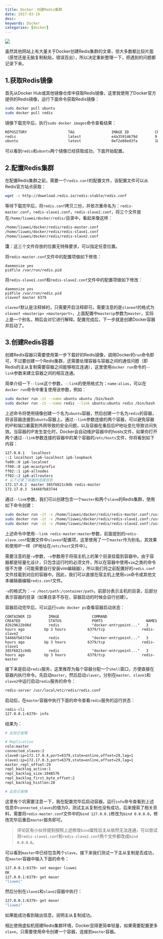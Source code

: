 ```yaml
---
title: Docker：创建Redis集群
date: 2017-03-10
desc:
keywords: Docker
categories: [docker]
---
```


<img src="http://ohwsf74ph.bkt.clouddn.com/image/banner/docker-logo.jpeg">

虽然其他网站上有大量关于Docker创建Redis集群的文章，但大多数都比较片面（感觉还是无脑复制粘贴，错误百出），所以决定重新整理一下，把遇到的问题都记录下来。

<!-- more -->

## 1.获取Redis镜像

首先从Docker Hub或其他镜像仓库中获取Redis镜像，这里我使用了Docker官方提供的Redis镜像，运行下面命令获取Redis镜像：

```bash
sudo docker pull ubuntu
sudo docker pull redis
```

镜像下载完毕后，执行`sudo docker images`命令查看结果：

```bash
REPOSITORY                   TAG                 IMAGE ID            CREATED             SIZE
redis                        latest              e4a35914679d        9 days ago          183 MB
ubuntu                       latest              0ef2e08ed3fa        10 days ago         130 MB
```

可以看到`redis`和`ubuntu`两个镜像已经获取成功，下面开始配置。

## 2.配置Redis集群

在配置Redis集群之前，需要一个`redis.conf`的配置文件，该配置文件可以从Redis官方站点获取：

```bash
wget -c http://download.redis.io/redis-stable/redis.conf
```

等待下载完毕后，将`redis.conf`拷贝三份，并依次重命名为：`redis-master.conf`，`redis-slave1.conf`，`redis-slave2.conf`，将三个文件放在`/home/liuwei/docker/redis/`目录中，看起来像这样：

```bash
/home/liuwei/docker/redis/redis-master.conf
/home/liuwei/docker/redis/redis-slave1.conf
/home/liuwei/docker/redis/redis-slave2.conf
```

**注**：这三个文件存放的位置无特殊要求，可以指定任意位置。

将`redis-master.conf`文件中的配置项做如下修改：

```
daemonize yes
pidfile /var/run/redis.pid
```

将`redis-slave1.conf`和`redis-slave2.conf`文件中的配置项做如下修改：

```
daemonize yes
pidfile /var/run/redis.pid
slaveof master 6379
```

`slaveof`默认是注释掉的，只需要开启注释即可。需要注意的是`slaveof`的格式为`slaveof <masterip> <masterport>`，上面配置中`masterip`参数为`master`，实际上是一个别名，稍后会对它进行解释。配置完成后，下一步就是创建Docker容器并启动了。

## 3.创建Redis容器

创建Redis容器只需要使用第一步下载好的Redis镜像，调用Docker的`run`命令即可，不过要创建一个Redis集群，还需要处理容器与容器之间的通信问题（即Redis的主从复制需要容器之间能够相互连通），这里使用`docker run`命令的`--link`参数来建立容器之间的相互连通。

简单介绍一下`--link`这个参数，`--link`的使用格式为：`name:alias`，可以在`docker run`命令中重复使用该参数，例如：

```bash
sudo docker run -it --name ubuntu ubuntu /bin/bash
sudo docker run -it --name redis --link ubuntu:ubuntu redis /bin/bash
```

上述命令将使用镜像创建一个名为`ubuntu`容器，然后创建一个名为`redis`的容器，将该容器连接到`ubuntu`容器上。通过`--link`参数连接的两个容器，可以避免容器的IP和端口暴露到外网导致的安全问题，以及容器在重启后IP地址变化导致访问失效。当容器的IP发生变化时，Docker会自动维护容器中的hosts文件，如果你打开两个通过`--link`参数连接的容器中的某个容器的`/etc/hosts`文件，你将看到如下内容：

```bash
127.0.0.1	localhost
::1	localhost ip6-localhost ip6-loopback
fe00::0	ip6-localnet
ff00::0	ip6-mcastprefix
ff02::1	ip6-allnodes
ff02::2	ip6-allrouters
# 以下记录了容器的连接信息
172.17.0.2	master 385f6821c0db redis-master
172.17.0.3	54466fb83744
```

通过`--link`参数，我们可以创建包含一个`master`和两个`slave`的Redis集群，使用如下命令创建：

```bash
sudo docker run -it -v /home/liuwei/docker/redis/redis-master.conf:/usr/local/etc/redis/redis.conf --name redis-master redis /bin/bash
sudo docker run -it -v /home/liuwei/docker/redis/redis-slave1.conf:/usr/local/etc/redis/redis.conf --name redis-slave1 --link redis-master:master redis /bin/bash
sudo docker run -it -v /home/liuwei/docker/redis/redis-slave2.conf:/usr/local/etc/redis/redis.conf --name redis-slave2 --link redis-master:master redis /bin/bash
```

上述命令中使用`--link redis-master:master`参数，前面提到的`redis-slave.conf`配置文件中`slaveof`配置项，这里使用了一个`master`作为别名，其效果和使用IP一样（IP地址在`/etc/host`文件中）。

需要注意的是`-v`参数，`-v`参数用于将宿主机上的某个目录挂载到容器中。由于容器都是轻量化设计，只包含运行时的必须文件，所以在容器中使用`vim`之类的命令很不方便（可能需要自行安装vim编辑器），所以我们将之前配置好的`redis.conf`文件挂载到对应的容器中。因此，我们可以直接在宿主机上使用`vim`命令或其他文本编辑器编辑`redis.conf`文件。

`-v`的格式为：`-v /host/path:/container/path`，前部分表示主机的目录，后部分表示容器的目录（如果目录不存在，容器启动的时候会自行创建）。

容器启动完毕后，可以运行`sudo docker ps`查看容器启动状态：

```
CONTAINER ID        IMAGE               COMMAND                  CREATED             STATUS              PORTS                    NAMES
d2b29622b98d        redis               "docker-entrypoint..."   3 hours ago         Up 3 hours          6379/tcp                 redis-slave2
54466fb83744        redis               "docker-entrypoint..."   3 hours ago         Up 3 hours          6379/tcp                 redis-slave1
385f6821c0db        redis               "docker-entrypoint..."   3 hours ago         Up 3 hours          6379/tcp                 redis-master
```

接下来是启动`redis`服务，这里推荐为每个容器分配一个`shell`窗口，方便直接在容器内执行命令。先启动`master`，然后启动`slaver`。分别在`master`、`slave1`和`slave2`中运行启动`redis`服务的命令：

```bash
redis-server /usr/local/etc/redis/redis.conf
```

启动后，在`master`容器中执行下面的命令查看`redis`服务的运行状态：

```bash
redis-cli
127.0.0.1:6379> info
```

结果为：

```bash
# 此处已省略

# Replication
role:master
connected_slaves:2
slave0:ip=172.17.0.4,port=6379,state=online,offset=29,lag=1
slave1:ip=172.17.0.3,port=6379,state=online,offset=29,lag=1
master_repl_offset:29
repl_backlog_active:1
repl_backlog_size:1048576
repl_backlog_first_byte_offset:2
repl_backlog_histlen:28

# 此处已省略
```

这里有个坑需要注意一下，我在配置完毕后启动容器，运行`info`命令查看到上述信息中`connected_slaves`的值为0，测试主从复制也没有成功，后来搜索了相关资料，需要将`redis-master.conf`文件中的`bind 127.0.0.1`修改为`bind 0.0.0.0`，修改完毕后重启`master`服务即可。

> 评论区有小伙伴提到按照上述修改`bind`属性后主从依然无法连通，可以尝试将`redis-slave1.conf`和`redis-slave2.conf`两个文件都改成`bind 0.0.0.0`。


可以看到`master`中已经包含两个`slave`，接下来我们测试一下主从复制是否成功，在`master`容器中输入下面的命令：

```bash
127.0.0.1:6379> set masger liuwei
OK
127.0.0.1:6379> get maser
"liuwei"
```

然后分别在`slave1`和`slave2`容器中执行：

```bash
127.0.0.1:6379> get maser
"liuwei"
```

如果能成功看到输出信息，说明主从复制成功。

相比使用虚拟机搭建Redis集群环境，Docker显得更简单轻量，如果需要配置更多`slave`，只需要使用命令创建一个容器，连接到`master`容器。

